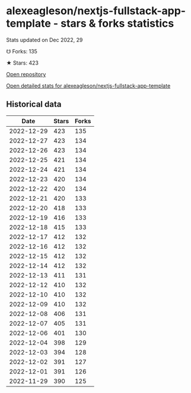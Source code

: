 # alexeagleson/nextjs-fullstack-app-template - stars & forks statistics

Stats updated on Dec 2022, 29

☋ Forks: 135

★ Stars: 423

[Open repository](https://github.com/alexeagleson/nextjs-fullstack-app-template)

[Open detailed stats for alexeagleson/nextjs-fullstack-app-template](https://reviewgithub.com/rep/alexeagleson/nextjs-fullstack-app-template)

## Historical data
| Date | Stars | Forks |
|------|-------|-------|
| 2022-12-29 | 423 | 135 | 
| 2022-12-27 | 423 | 134 | 
| 2022-12-26 | 423 | 134 | 
| 2022-12-25 | 421 | 134 | 
| 2022-12-24 | 421 | 134 | 
| 2022-12-23 | 420 | 134 | 
| 2022-12-22 | 420 | 134 | 
| 2022-12-21 | 420 | 133 | 
| 2022-12-20 | 418 | 133 | 
| 2022-12-19 | 416 | 133 | 
| 2022-12-18 | 415 | 133 | 
| 2022-12-17 | 412 | 132 | 
| 2022-12-16 | 412 | 132 | 
| 2022-12-15 | 412 | 132 | 
| 2022-12-14 | 412 | 132 | 
| 2022-12-13 | 411 | 131 | 
| 2022-12-12 | 410 | 132 | 
| 2022-12-10 | 410 | 132 | 
| 2022-12-09 | 410 | 132 | 
| 2022-12-08 | 406 | 131 | 
| 2022-12-07 | 405 | 131 | 
| 2022-12-06 | 401 | 130 | 
| 2022-12-04 | 398 | 129 | 
| 2022-12-03 | 394 | 128 | 
| 2022-12-02 | 391 | 127 | 
| 2022-12-01 | 391 | 126 | 
| 2022-11-29 | 390 | 125 | 

